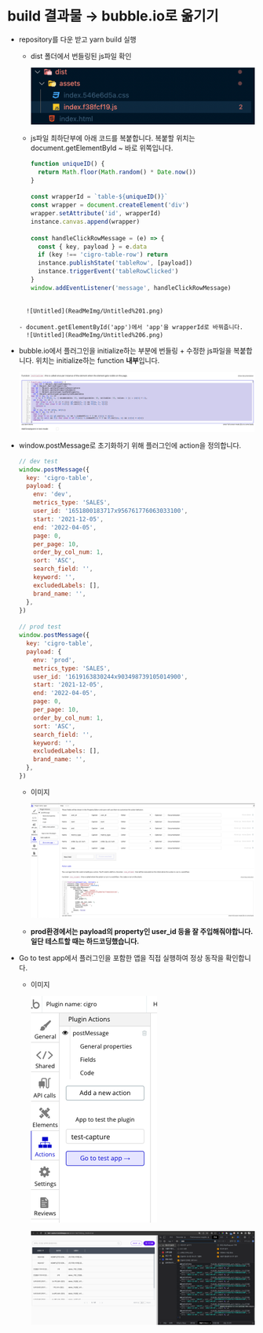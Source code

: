 # build 결과물 → bubble.io로 옮기기

- repository를 다운 받고 yarn build 실행

  - dist 폴더에서 번들링된 js파일 확인

    ![Untitled](ReadMeImg/Untitled.png)

  - js파일 최하단부에 아래 코드를 복붙합니다. 복붙할 위치는 document.getElementById ~ 바로 위쪽입니다.

    ```jsx
    function uniqueID() {
      return Math.floor(Math.random() * Date.now())
    }

    const wrapperId = `table-${uniqueID()}`
    const wrapper = document.createElement('div')
    wrapper.setAttribute('id', wrapperId)
    instance.canvas.append(wrapper)

    const handleClickRowMessage = (e) => {
      const { key, payload } = e.data
      if (key !== 'cigro-table-row') return
      instance.publishState('tableRow', [payload])
      instance.triggerEvent('tableRowClicked')
    }
    window.addEventListener('message', handleClickRowMessage)
    ```

  ```

    ![Untitled](ReadMeImg/Untitled%201.png)

  - document.getElementById('app')에서 'app'을 wrapperId로 바꿔줍니다.
    ![Untitled](ReadMeImg/Untitled%206.png)

  ```

- bubble.io에서 플러그인을 initialize하는 부분에 번들링 + 수정한 js파일을 복붙합니다. 위치는 initialize하는 function **내부**입니다.

  ![Untitled](ReadMeImg/Untitled%202.png)

- window.postMessage로 초기화하기 위해 플러그인에 action을 정의합니다.

  ```jsx
  // dev test
  window.postMessage({
    key: 'cigro-table',
    payload: {
      env: 'dev',
      metrics_type: 'SALES',
      user_id: '1651800183717x956761776063033100',
      start: '2021-12-05',
      end: '2022-04-05',
      page: 0,
      per_page: 10,
      order_by_col_num: 1,
      sort: 'ASC',
      search_field: '',
      keyword: '',
      excludedLabels: [],
      brand_name: '',
    },
  })

  // prod test
  window.postMessage({
    key: 'cigro-table',
    payload: {
      env: 'prod',
      metrics_type: 'SALES',
      user_id: '1619163830244x903498739105014900',
      start: '2021-12-05',
      end: '2022-04-05',
      page: 0,
      per_page: 10,
      order_by_col_num: 1,
      sort: 'ASC',
      search_field: '',
      keyword: '',
      excludedLabels: [],
      brand_name: '',
    },
  })
  ```

  - 이미지

    ![Untitled](ReadMeImg/Untitled%203.png)

  - **prod환경에서는 payload의 property인 user_id 등을 잘 주입해줘야합니다. 일단 테스트할 때는 하드코딩했습니다.**

- Go to test app에서 플러그인을 포함한 앱을 직접 실행하여 정상 동작을 확인합니다.

  - 이미지

    ![Untitled](ReadMeImg/Untitled%204.png)

    ![Untitled](ReadMeImg/Untitled%205.png)
